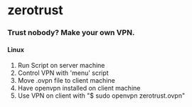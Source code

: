 # zerotrust
### Trust nobody? Make your own VPN.
#### Linux 
1) Run Script on server machine
2) Control VPN with 'menu' script
3) Move .ovpn file to client machine
4) Have openvpn installed on client machine
5) Use VPN on client with "$ sudo openvpn zerotrust.ovpn"
